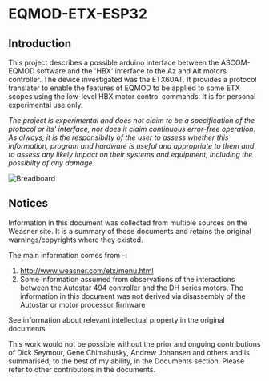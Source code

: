 # EQMOD-ETX-ESP32
## Introduction
This project describes a possible arduino interface between the ASCOM-EQMOD software and the 'HBX' interface to the Az and Alt motors controller. The device investigated was the ETX60AT. It provides a protocol translater to enable the features of EQMOD to be applied to some ETX scopes using the low-level HBX motor control commands. It is for personal experimental use only.  
  
*The project is experimental and does not claim to be a specification of the protocol or its' interface, nor does it claim continuous error-free operation. As always, it is the responsibilty of the user to assess whether this information, program and hardware is useful and appropriate to them and to assess any likely impact on their systems and equipment, including the possibilty of any damage.*  

![Breadboard](https://github.com/ozarchie/EQMOD-ETX/blob/master/Documentation/images/HBX2EQG_bb.png)

## Notices
Information in this document was collected from multiple sources on the Weasner site. It is a summary of those documents and retains the original warnings/copyrights where they existed.  

The main information comes from -:
1. http://www.weasner.com/etx/menu.html    
2. Some information assumed from observations of the interactions between the Autostar 494 controller and the DH series motors. The information in this document was not derived via disassembly of the Autostar or motor processor firmware    

See information about relevant intellectual property in the original documents   

This work would not be possible without the prior and ongoing contributions of Dick Seymour, Gene Chimahusky, Andrew Johansen and others and is summarised, to the best of my ability, in the Documents section. Please refer to other contributors in the documents.
 
